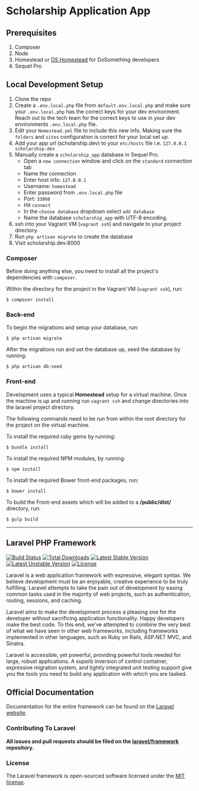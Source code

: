 # Scholarship Application App

## Prerequisites
1.  Composer
2.  Node
3.  Homestead or [DS Homestead](https://github.com/DoSomething/ds-homestead) for DoSomething developers
4.  Sequel Pro

## Local Development Setup
1. Clone the repo
2. Create a `.env.local.php` file from `default.env.local.php` and make sure your `.env.local.php` has the correct keys for your dev environment. Reach out to the tech team for the correct keys to use in your dev environments `.env.local.php` file.
3. Edit your `Homestead.yml` file to include this new info. Making sure the `folders` and `sites` configuration is correct for your local set up.
4. Add your app url (scholarship.dev) to your `etc/hosts` file i.e. `127.0.0.1 scholarship.dev`
5. Manually create a `scholarship_app` database in Sequel Pro.
    - Open a `new connection` window and click on the `standard` connection tab
    - Name the connection 
    - Enter host info: `127.0.0.1`
    - Username: `homestead` 
    - Enter password from `.env.local.php` file
    - Port: `33060`
    - Hit `connect`
    - In the `choose database` dropdown select `add database`
    - Name the database `scholarship_app` with UTF-8 encoding.
6. ssh into your Vagrant VM (`vagrant ssh`) and navigate to your project directory.
7. Run `php artisan migrate` to create the database
8. Visit scholarship.dev:8000

### Composer

Before doing anything else, you need to install all the project's dependencies with `composer`. 

Within the directory for the project in the Vagrant VM (`vagrant ssh`), run:

    $ composer install

### Back-end

To begin the migrations and setup your database, run:

    $ php artisan migrate

After the migrations run and set the database up, seed the database by running:

    $ php artisan db:seed


### Front-end
Development uses a typical **Homestead** setup for a virtual machine. Once the machine is up and running run `vagrant ssh` and change directories into the laravel project directory.

The following commands need to be run from within the root directory for the project on the virtual machine.

To install the required ruby gems by running:

    $ bundle install

To install the required NPM modules, by running:

    $ npm install

To install the required Bower front-end packages, run:

    $ bower install

To build the Front-end assets which will be added to a **/public/dist/** directory, run:

    $ gulp build



***


## Laravel PHP Framework

[![Build Status](https://travis-ci.org/laravel/framework.svg)](https://travis-ci.org/laravel/framework)
[![Total Downloads](https://poser.pugx.org/laravel/framework/downloads.svg)](https://packagist.org/packages/laravel/framework)
[![Latest Stable Version](https://poser.pugx.org/laravel/framework/v/stable.svg)](https://packagist.org/packages/laravel/framework)
[![Latest Unstable Version](https://poser.pugx.org/laravel/framework/v/unstable.svg)](https://packagist.org/packages/laravel/framework)
[![License](https://poser.pugx.org/laravel/framework/license.svg)](https://packagist.org/packages/laravel/framework)

Laravel is a web application framework with expressive, elegant syntax. We believe development must be an enjoyable, creative experience to be truly fulfilling. Laravel attempts to take the pain out of development by easing common tasks used in the majority of web projects, such as authentication, routing, sessions, and caching.

Laravel aims to make the development process a pleasing one for the developer without sacrificing application functionality. Happy developers make the best code. To this end, we've attempted to combine the very best of what we have seen in other web frameworks, including frameworks implemented in other languages, such as Ruby on Rails, ASP.NET MVC, and Sinatra.

Laravel is accessible, yet powerful, providing powerful tools needed for large, robust applications. A superb inversion of control container, expressive migration system, and tightly integrated unit testing support give you the tools you need to build any application with which you are tasked.

## Official Documentation

Documentation for the entire framework can be found on the [Laravel website](http://laravel.com/docs).

### Contributing To Laravel

**All issues and pull requests should be filed on the [laravel/framework](http://github.com/laravel/framework) repository.**

### License

The Laravel framework is open-sourced software licensed under the [MIT license](http://opensource.org/licenses/MIT).
